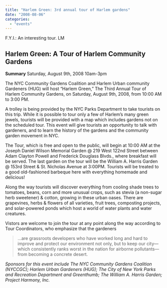 ```yaml
---
title: "Harlem Green: 3rd annual tour of Harlem gardens"
date: "2008-08-06"
categories: 
  - "events"
---
```


F.Y.I.: An interesting tour. LM

## Harlem Green: A Tour of Harlem Community Gardens

**Summary** Saturday, August 9th, 2008 10am-3pm

The NYC Community Gardens Coalition and Harlem Urban community Gardeners (HUG) will host “Harlem Green,” The Third Annual Tour of Harlem Community Gardens, on Saturday, August 9th, 2008, from 10:00 AM to 3:00 PM. 

A trolley is being provided by the NYC Parks Department to take tourists on this trip. While it is possible to tour only a few of Harlem’s many green jewels, tourists will be provided with a map which includes gardens not on the scheduled tour. This event will give tourists an opportunity to talk with gardeners, and to learn the history of the gardens and the community garden movement in NYC. 

The Tour, which is free and open to the public, will begin at 10:00 AM at the Joseph Daniel Wilson Memorial Garden @ 219 West 122nd Street between Adam Clayton Powell and Frederick Douglass Blvds., where breakfast will be served. The last garden on the tour will be the William A. Harris Garden @ 153rd Street & St. Nicholas Avenue at 3:00PM. Tourists will be treated to a good old-fashioned barbeque here with everything homemade and delicious!

Along the way tourists will discover everything from cooling shade trees to tomatoes, beans, corn and more unusual crops, such as stevia (a non-sugar herb sweetener) & cotton, growing in these urban oases. There are grapevines, herbs & flowers of all varieties, fruit trees, composting projects, and solar-powered ponds which host a world of water plants and water creatures.

Vistors are welcome to join the tour at any point along the way according to Tour Coordinators, who emphasize that the gardeners 

> …are grassroots developers who have worked long and hard to improve and protect our environment not only, but to keep our city—which consistently ranks worst in the nation for airborne pollutants—from becoming a concrete desert.

_Sponsors for this event include The NYC Community Gardens Coalition (NYCCGC); Harlem Urban Gardeners (HUG); The City of New York Parks and Recreation Department and Greenthumb; The William A. Harris Garden; Project Harmony, Inc._
